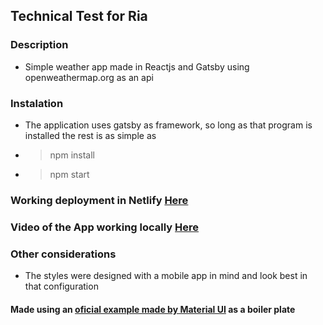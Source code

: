 ## Technical Test for Ria

### Description

- Simple weather app made in Reactjs and Gatsby using openweathermap.org as an api

### Instalation

- The application uses gatsby as framework, so long as that program is installed the rest is as simple as
- > npm install
- > npm start

### Working deployment in Netlify [Here](https://jovial-babbage-2be2cf.netlify.app)

### Video of the App working locally [Here](https://drive.google.com/file/d/1HLD85yBBRjfCYGJadEl4aaGClVkW8bqD/view?usp=sharing)

### Other considerations

- The styles were designed with a mobile app in mind and look best in that configuration

#### Made using an [oficial example made by Material UI](https://github.com/mui-org/material-ui/tree/master/examples/gatsby) as a boiler plate
